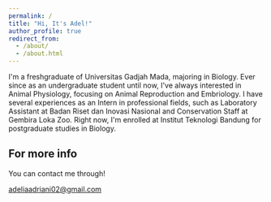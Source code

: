 ```yaml
---
permalink: /
title: "Hi, It's Adel!"
author_profile: true
redirect_from: 
  - /about/
  - /about.html
---
```


I'm a freshgraduate of Universitas Gadjah Mada, majoring in Biology. Ever since as an undergraduate student until now, I've always interested in Animal Physiology, focusing on Animal Reproduction and Embriology. I have several experiences as an Intern in professional fields, such as Laboratory Assistant at Badan Riset dan Inovasi Nasional and Conservation Staff at Gembira Loka Zoo. Right now, I'm enrolled at Institut Teknologi Bandung for postgraduate studies in Biology.

For more info
------
You can contact me through!

adeliaadriani02@gmail.com

